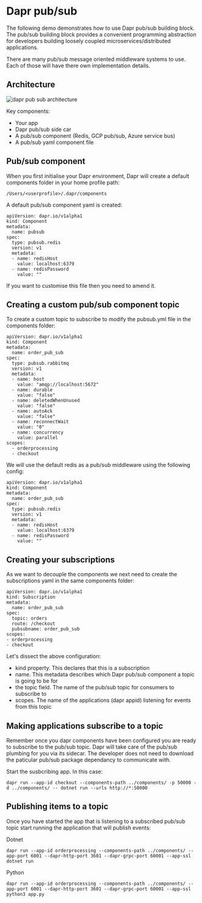 # Dapr pub/sub

The following demo demonstrates how to use Dapr pub/sub building block.
The pub/sub building block provides a convenient programming abstraction
for developers building loosely coupled microservices/distributed applications.

There are many pub/sub message oriented middleware systems to use. Each of those
will have there own implementation details.


## Architecture

![dapr pub sub architecture](https://docs.dapr.io/images/pubsub-overview-components.png)

Key components:

* Your app
* Dapr pub/sub side car
* A pub/sub component (Redis, GCP pub/sub, Azure service bus)
* A pub/sub yaml component file


## Pub/sub component

When you first initialise your Dapr environment, Dapr will create a default components folder in your
home profile path:

```
/Users/<userprofile>/.dapr/components
```

A default pub/sub component yaml is created:

```
apiVersion: dapr.io/v1alpha1
kind: Component
metadata:
  name: pubsub
spec:
  type: pubsub.redis
  version: v1
  metadata:
  - name: redisHost
    value: localhost:6379
  - name: redisPassword
    value: ""
```

If you want to customise this file then you need to amend it.

## Creating a custom pub/sub component topic

To create a custom topic to subscribe to modify the pubsub.yml file in the components folder:

```
apiVersion: dapr.io/v1alpha1
kind: Component
metadata:
  name: order_pub_sub
spec:
  type: pubsub.rabbitmq
  version: v1
  metadata:
  - name: host
    value: "amqp://localhost:5672"
  - name: durable
    value: "false"
  - name: deletedWhenUnused
    value: "false"
  - name: autoAck
    value: "false"
  - name: reconnectWait
    value: "0"
  - name: concurrency
    value: parallel
scopes:
  - orderprocessing
  - checkout

```
We will use the default redis as a pub/sub middleware using the following config:

```
apiVersion: dapr.io/v1alpha1
kind: Component
metadata:
  name: order_pub_sub
spec:
  type: pubsub.redis
  version: v1
  metadata:
  - name: redisHost
    value: localhost:6379
  - name: redisPassword
    value: ""
```

## Creating your subscriptions

As we want to decouple the components we next need to create the subscriptions yaml in the same
components folder:

```
apiVersion: dapr.io/v1alpha1
kind: Subscription
metadata:
  name: order_pub_sub
spec:
  topic: orders
  route: /checkout
  pubsubname: order_pub_sub
scopes:
- orderprocessing
- checkout

```

Let's dissect the above configuration:

* kind property. This declares that this is a subscription
* name. This metadata describes which Dapr pub/sub component a topic is going to be for
* the topic field. The name of the pub/sub topic for consumers to subscribe to
* scopes. The name of the applications (dapr appid) listening for events from this topic

## Making applications subscribe to a topic

Remember once you dapr components have been configured you are ready to subscribe 
to the pub/sub topic. Dapr will take care of the pub/sub plumbing for you via
its sidecar. The developer does not need to download the paticular pub/sub package
dependancy to communicate with.


Start the susbcribing app. In this case:
```
dapr run --app-id checkout --components-path ../components/ -p 50000 -d ../components/ -- dotnet run --urls http://*:50000

```

## Publishing items to a topic

Once you have started the app that is listening to a subscribed pub/sub topic start running the 
application that will publish events:

Dotnet
```
dapr run --app-id orderprocessing --components-path ../components/ --app-port 6001 --dapr-http-port 3601 --dapr-grpc-port 60001 --app-ssl dotnet run
```

Python
```
dapr run --app-id orderprocessing --components-path ../components/ --app-port 6001 --dapr-http-port 3601 --dapr-grpc-port 60001 --app-ssl python3 app.py
```